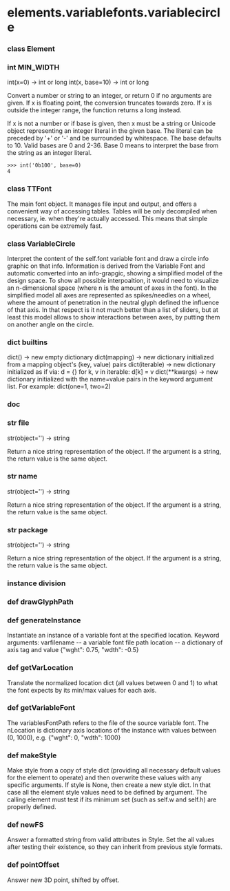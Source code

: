 # elements.variablefonts.variablecircle

### class Element
### int MIN_WIDTH
int(x=0) -> int or long
int(x, base=10) -> int or long

Convert a number or string to an integer, or return 0 if no arguments
are given.  If x is floating point, the conversion truncates towards zero.
If x is outside the integer range, the function returns a long instead.

If x is not a number or if base is given, then x must be a string or
Unicode object representing an integer literal in the given base.  The
literal can be preceded by '+' or '-' and be surrounded by whitespace.
The base defaults to 10.  Valid bases are 0 and 2-36.  Base 0 means to
interpret the base from the string as an integer literal.

    >>> int('0b100', base=0)
    4
### class TTFont
The main font object. It manages file input and output, and offers
	a convenient way of accessing tables.
	Tables will be only decompiled when necessary, ie. when they're actually
	accessed. This means that simple operations can be extremely fast.
### class VariableCircle
Interpret the content of the self.font variable font and draw a circle info graphic on that info.
Information is derived from the Variable Font and automatic converted into
an info-grapgic, showing a simplified model of the design space.
To show all possible interpoaltion, it would need to visualize an n-dimensional
space (where n is the amount of axes in the font). In the simplified model
all axes are represented as spikes/needles on a wheel, where the amount of
penetration in the neutral glyph defined the influence of that axis.
In that respect is it not much better than a list of sliders, but at least this
model allows to show interactions between axes, by putting them on another 
angle on the circle.
### dict __builtins__
dict() -> new empty dictionary
dict(mapping) -> new dictionary initialized from a mapping object's
(key, value) pairs
dict(iterable) -> new dictionary initialized as if via:
d = {}
for k, v in iterable:
d[k] = v
dict(**kwargs) -> new dictionary initialized with the name=value pairs
in the keyword argument list.  For example:  dict(one=1, two=2)
### __doc__
### str __file__
str(object='') -> string

Return a nice string representation of the object.
If the argument is a string, the return value is the same object.
### str __name__
str(object='') -> string

Return a nice string representation of the object.
If the argument is a string, the return value is the same object.
### str __package__
str(object='') -> string

Return a nice string representation of the object.
If the argument is a string, the return value is the same object.
### instance division
### def drawGlyphPath
### def generateInstance
Instantiate an instance of a variable font at the specified location.
Keyword arguments:
varfilename -- a variable font file path
location -- a dictionary of axis tag and value {"wght": 0.75, "wdth": -0.5}
### def getVarLocation
Translate the normalized location dict (all values between 0 and 1) to what the font expects
by its min/max values for each axis.
### def getVariableFont
The variablesFontPath refers to the file of the source variable font.
The nLocation is dictionary axis locations of the instance with values between (0, 1000), e.g.
{"wght": 0, "wdth": 1000}
### def makeStyle
Make style from a copy of style dict (providing all necessary default values for the
element to operate) and then overwrite these values with any specific arguments.
If style is None, then create a new style dict. In that case all the element style values need
to be defined by argument. The calling element must test if its minimum set
(such as self.w and self.h) are properly defined.
### def newFS
Answer a formatted string from valid attributes in Style. Set the all values after testing
their existence, so they can inherit from previous style formats.
### def pointOffset
Answer new 3D point, shifted by offset.
